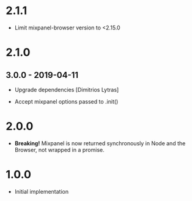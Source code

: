 # 2.1.1

* Limit mixpanel-browser version to <2.15.0

# 2.1.0

## 3.0.0 - 2019-04-11

* Upgrade dependencies [Dimitrios Lytras]

* Accept mixpanel options passed to .init()

# 2.0.0

* **Breaking!** Mixpanel is now returned synchronously in Node and the Browser, not wrapped in a promise.

# 1.0.0

* Initial implementation
